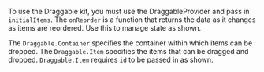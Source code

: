 To use the Draggable kit, you must use the DraggableProvider and pass in `initialItems`. The `onReorder` is a function that returns the data as it changes as items are reordered. Use this to manage state as shown.

The `Draggable.Container` specifies the container within which items can be dropped.
The `Draggable.Item` specifies the items that can be dragged and dropped. `Draggable.Item` requires `id` to be passed in as shown.
